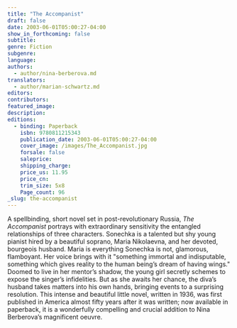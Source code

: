 ```yaml
---
title: "The Accompanist"
draft: false
date: 2003-06-01T05:00:27-04:00
show_in_forthcoming: false
subtitle:
genre: Fiction
subgenre:
language:
authors:
  - author/nina-berberova.md
translators:
  - author/marian-schwartz.md
editors:
contributors:
featured_image:
description:
editions:
  - binding: Paperback
    isbn: 9780811215343
    publication_date: 2003-06-01T05:00:27-04:00
    cover_image: /images/The_Accompanist.jpg
    forsale: false
    saleprice:
    shipping_charge:
    price_us: 11.95
    price_cn:
    trim_size: 5x8
    Page_count: 96
_slug: the-accompanist
---
```


A spellbinding, short novel set in post-revolutionary Russia, _The Accompanist_ portrays with extraordinary sensitivity the entangled relationships of three characters. Sonechka is a talented but shy young pianist hired by a beautiful soprano, Maria Nikolaevna, and her devoted, bourgeois husband. Maria is everything Sonechka is not, glamorous, flamboyant. Her voice brings with it "something immortal and indisputable, something which gives reality to the human being’s dream of having wings." Doomed to live in her mentor’s shadow, the young girl secretly schemes to expose the singer’s infidelities. But as she awaits her chance, the diva’s husband takes matters into his own hands, bringing events to a surprising resolution. This intense and beautiful little novel, written in 1936, was first published in America almost fifty years after it was written; now available in paperback, it is a wonderfully compelling and crucial addition to Nina Berberova’s magnificent oeuvre.

